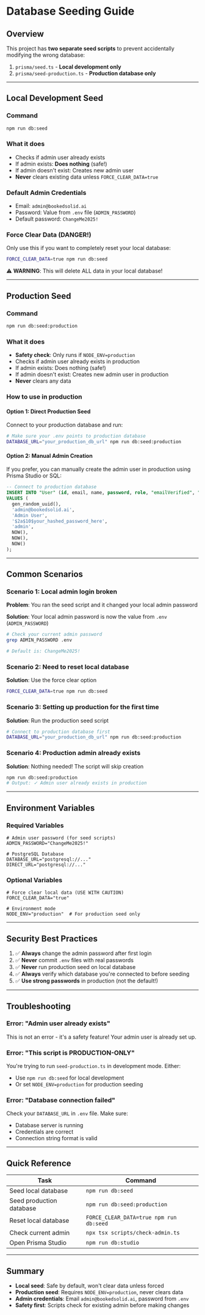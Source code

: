# Database Seeding Guide

## Overview
This project has **two separate seed scripts** to prevent accidentally modifying the wrong database:

1. `prisma/seed.ts` - **Local development only**
2. `prisma/seed-production.ts` - **Production database only**

---

## Local Development Seed

### Command
```bash
npm run db:seed
```

### What it does
- Checks if admin user already exists
- If admin exists: **Does nothing** (safe!)
- If admin doesn't exist: Creates new admin user
- **Never** clears existing data unless `FORCE_CLEAR_DATA=true`

### Default Admin Credentials
- Email: `admin@bookedsolid.ai`
- Password: Value from `.env` file (`ADMIN_PASSWORD`)
- Default password: `ChangeMe2025!`

### Force Clear Data (DANGER!)
Only use this if you want to completely reset your local database:

```bash
FORCE_CLEAR_DATA=true npm run db:seed
```

⚠️ **WARNING**: This will delete ALL data in your local database!

---

## Production Seed

### Command
```bash
npm run db:seed:production
```

### What it does
- **Safety check**: Only runs if `NODE_ENV=production`
- Checks if admin user already exists in production
- If admin exists: Does nothing (safe!)
- If admin doesn't exist: Creates new admin user in production
- **Never** clears any data

### How to use in production

#### Option 1: Direct Production Seed
Connect to your production database and run:

```bash
# Make sure your .env points to production database
DATABASE_URL="your_production_db_url" npm run db:seed:production
```

#### Option 2: Manual Admin Creation
If you prefer, you can manually create the admin user in production using Prisma Studio or SQL:

```sql
-- Connect to production database
INSERT INTO "User" (id, email, name, password, role, "emailVerified", "createdAt", "updatedAt")
VALUES (
  gen_random_uuid(),
  'admin@bookedsolid.ai',
  'Admin User',
  '$2a$10$your_hashed_password_here',
  'admin',
  NOW(),
  NOW(),
  NOW()
);
```

---

## Common Scenarios

### Scenario 1: Local admin login broken
**Problem**: You ran the seed script and it changed your local admin password

**Solution**: Your local admin password is now the value from `.env` (`ADMIN_PASSWORD`)
```bash
# Check your current admin password
grep ADMIN_PASSWORD .env

# Default is: ChangeMe2025!
```

### Scenario 2: Need to reset local database
**Solution**: Use the force clear option
```bash
FORCE_CLEAR_DATA=true npm run db:seed
```

### Scenario 3: Setting up production for the first time
**Solution**: Run the production seed script
```bash
# Connect to production database first
DATABASE_URL="your_production_db_url" npm run db:seed:production
```

### Scenario 4: Production admin already exists
**Solution**: Nothing needed! The script will skip creation
```bash
npm run db:seed:production
# Output: ✓ Admin user already exists in production
```

---

## Environment Variables

### Required Variables
```env
# Admin user password (for seed scripts)
ADMIN_PASSWORD="ChangeMe2025!"

# PostgreSQL Database
DATABASE_URL="postgresql://..."
DIRECT_URL="postgresql://..."
```

### Optional Variables
```env
# Force clear local data (USE WITH CAUTION)
FORCE_CLEAR_DATA="true"

# Environment mode
NODE_ENV="production"  # For production seed only
```

---

## Security Best Practices

1. ✅ **Always** change the admin password after first login
2. ✅ **Never** commit `.env` files with real passwords
3. ✅ **Never** run production seed on local database
4. ✅ **Always** verify which database you're connected to before seeding
5. ✅ **Use strong passwords** in production (not the default!)

---

## Troubleshooting

### Error: "Admin user already exists"
This is not an error - it's a safety feature! Your admin user is already set up.

### Error: "This script is PRODUCTION-ONLY"
You're trying to run `seed-production.ts` in development mode. Either:
- Use `npm run db:seed` for local development
- Or set `NODE_ENV=production` for production seeding

### Error: "Database connection failed"
Check your `DATABASE_URL` in `.env` file. Make sure:
- Database server is running
- Credentials are correct
- Connection string format is valid

---

## Quick Reference

| Task | Command |
|------|---------|
| Seed local database | `npm run db:seed` |
| Seed production database | `npm run db:seed:production` |
| Reset local database | `FORCE_CLEAR_DATA=true npm run db:seed` |
| Check current admin | `npx tsx scripts/check-admin.ts` |
| Open Prisma Studio | `npm run db:studio` |

---

## Summary

- **Local seed**: Safe by default, won't clear data unless forced
- **Production seed**: Requires `NODE_ENV=production`, never clears data
- **Admin credentials**: Email `admin@bookedsolid.ai`, password from `.env`
- **Safety first**: Scripts check for existing admin before making changes

